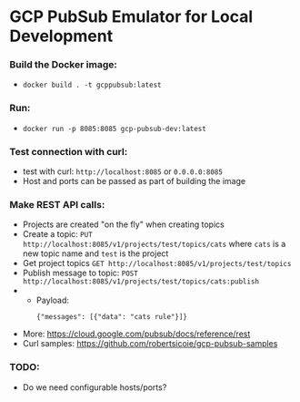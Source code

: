 # GCP PubSub Emulator for Local Development

### Build the Docker image:
- `docker build . -t gcppubsub:latest`

### Run:
- `docker run -p 8085:8085 gcp-pubsub-dev:latest`

### Test connection with curl:
- test with curl: `http://localhost:8085` or `0.0.0.0:8085`
- Host and ports can be passed as part of building the image

### Make REST API calls:
- Projects are created "on the fly" when creating topics
- Create a topic: `PUT http://localhost:8085/v1/projects/test/topics/cats` where `cats` is a new topic name and `test` is the project
- Get project topics `GET http://localhost:8085/v1/projects/test/topics`
- Publish message to topic: `POST http://localhost:8085/v1/projects/test/topics/cats:publish`
-   - Payload:
        ```
        ​{"messages": [{"data": "cats rule"}]}
        ````
- More: https://cloud.google.com/pubsub/docs/reference/rest
- Curl samples: https://github.com/robertsicoie/gcp-pubsub-samples

### TODO:
- Do we need configurable hosts/ports?
